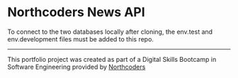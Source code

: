 # Northcoders News API

To connect to the two databases locally after cloning, the env.test and env.development files must be added to this repo.


--- 

This portfolio project was created as part of a Digital Skills Bootcamp in Software Engineering provided by [Northcoders](https://northcoders.com/)
